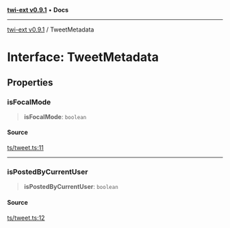 [**twi-ext v0.9.1**](../README.md) • **Docs**

***

[twi-ext v0.9.1](../README.md) / TweetMetadata

# Interface: TweetMetadata

## Properties

### isFocalMode

> **isFocalMode**: `boolean`

#### Source

[ts/tweet.ts:11](https://github.com/Robot-Inventor/twi-ext/blob/7673a423a011b798f91aa441576b9feb222376e7/src/ts/tweet.ts#L11)

***

### isPostedByCurrentUser

> **isPostedByCurrentUser**: `boolean`

#### Source

[ts/tweet.ts:12](https://github.com/Robot-Inventor/twi-ext/blob/7673a423a011b798f91aa441576b9feb222376e7/src/ts/tweet.ts#L12)
